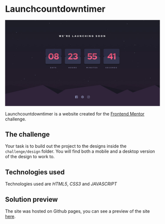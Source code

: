 # Launchcountdowntimer

![Design preview for the Launchcountdowntimer with dark theme and features grid challenge](./challenge/design/desktop-design.jpg)

Launchcountdowntimer is a website created for the <a href="https://www.frontendmentor.io">Frontend Mentor</a> challenge.


## The challenge

Your task is to build out the project to the designs inside the `challenge/design` folder. You will find both a mobile and a desktop version of the design to work to. 

## Technologies used

Technologies used are *HTML5*, *CSS3* and *JAVASCRIPT*


## Solution preview

The site was hosted on Github pages, you can see a preview of the site <a href="https://lucasfernandodev.github.io/ProfileCardComponent/">here</a>.

